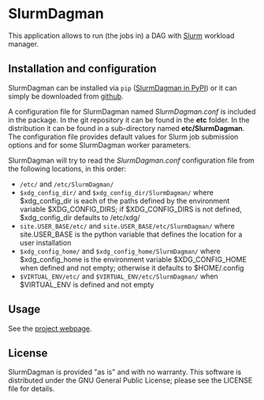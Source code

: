 # SlurmDagman

This application allows to run (the jobs in) a DAG with [Slurm](https://slurm.schedmd.com/documentation.html) workload manager.

## Installation and configuration

SlurmDagman can be installed via `pip` ([SlurmDagman in PyPI](https://pypi.org/project/SlurmDagman))
or it can simply be downloaded from [github](https://github.com/AndresTanasijczuk/SlurmDagman).

A configuration file for SlurmDagman named _SlurmDagman.conf_
is included in the package. In the git repository it can be found in the
__etc__ folder. In the distribution it can be found in a sub-directory named
__etc/SlurmDagman__. The configuration file provides default values for Slurm
job submission options and for some SlurmDagman worker parameters.

SlurmDagman will try to read the _SlurmDagman.conf_ configuration file from the
following locations, in this order:

- `/etc/` and `/etc/SlurmDagman/`
- `$xdg_config_dir/` and  `$xdg_config_dir/SlurmDagman/` where $xdg_config_dir
  is each of the paths defined by the environment variable $XDG_CONFIG_DIRS;
  if $XDG_CONFIG_DIRS is not defined, $xdg_config_dir defaults to /etc/xdg/
- `site.USER_BASE/etc/` and `site.USER_BASE/etc/SlurmDagman/` where site.USER_BASE
  is the python variable that defines the location for a user installation
- `$xdg_config_home/` and `$xdg_config_home/SlurmDagman/` where $xdg_config_home
  is the environment variable $XDG_CONFIG_HOME when defined and not empty;
  otherwise it defaults to $HOME/.config
- `$VIRTUAL_ENV/etc/` and `$VIRTUAL_ENV/etc/SlurmDagman/` when $VIRTUAL_ENV
  is defined and not empty 

## Usage

See the [project webpage](https://andrestanasijczuk.github.io/SlurmDagman/).

## License

SlurmDagman is provided "as is" and with no warranty. This software is
distributed under the GNU General Public License; please see the LICENSE file
for details.

